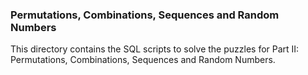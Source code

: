 ### Permutations, Combinations, Sequences and Random Numbers

This directory contains the SQL scripts to solve the puzzles for Part II: Permutations, Combinations, Sequences and Random Numbers.

